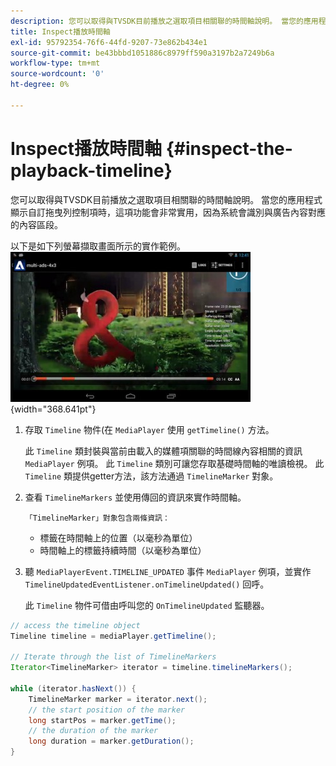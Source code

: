 ```yaml
---
description: 您可以取得與TVSDK目前播放之選取項目相關聯的時間軸說明。 當您的應用程式顯示自訂拖曳列控制項時，這項功能會非常實用，因為系統會識別與廣告內容對應的內容區段。
title: Inspect播放時間軸
exl-id: 95792354-76f6-44fd-9207-73e862b434e1
source-git-commit: be43bbbd1051886c8979ff590a3197b2a7249b6a
workflow-type: tm+mt
source-wordcount: '0'
ht-degree: 0%

---
```


# Inspect播放時間軸 {#inspect-the-playback-timeline}

您可以取得與TVSDK目前播放之選取項目相關聯的時間軸說明。 當您的應用程式顯示自訂拖曳列控制項時，這項功能會非常實用，因為系統會識別與廣告內容對應的內容區段。

以下是如下列螢幕擷取畫面所示的實作範例。  ![](assets/inspect-playback.jpg){width="368.641pt"}

1. 存取 `Timeline` 物件(在 `MediaPlayer` 使用 `getTimeline()` 方法。

   此 `Timeline` 類封裝與當前由載入的媒體項關聯的時間線內容相關的資訊 `MediaPlayer` 例項。 此 `Timeline` 類別可讓您存取基礎時間軸的唯讀檢視。 此 `Timeline` 類提供getter方法，該方法通過 `TimelineMarker` 對象。

1. 查看 `TimelineMarkers` 並使用傳回的資訊來實作時間軸。

       「TimelineMarker」對象包含兩條資訊：
   
   * 標籤在時間軸上的位置（以毫秒為單位）
   * 時間軸上的標籤持續時間（以毫秒為單位）

1. 聽 `MediaPlayerEvent.TIMELINE_UPDATED` 事件 `MediaPlayer` 例項，並實作 `TimelineUpdatedEventListener.onTimelineUpdated()` 回呼。

   此 `Timeline` 物件可借由呼叫您的 `OnTimelineUpdated` 監聽器。

```java
// access the timeline object 
Timeline timeline = mediaPlayer.getTimeline(); 
 
// Iterate through the list of TimelineMarkers 
Iterator<TimelineMarker> iterator = timeline.timelineMarkers(); 
 
while (iterator.hasNext()) { 
    TimelineMarker marker = iterator.next(); 
    // the start position of the marker 
    long startPos = marker.getTime(); 
    // the duration of the marker 
    long duration = marker.getDuration(); 
}
```

